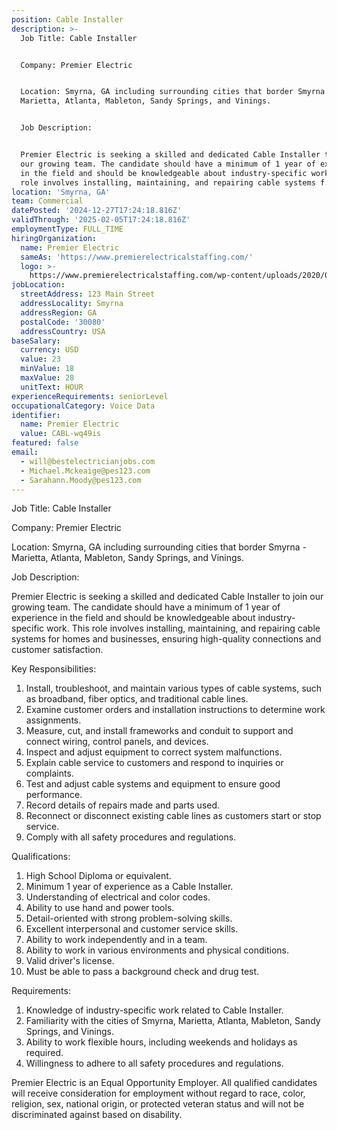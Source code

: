 ```yaml
---
position: Cable Installer
description: >-
  Job Title: Cable Installer


  Company: Premier Electric


  Location: Smyrna, GA including surrounding cities that border Smyrna -
  Marietta, Atlanta, Mableton, Sandy Springs, and Vinings.


  Job Description:


  Premier Electric is seeking a skilled and dedicated Cable Installer to join
  our growing team. The candidate should have a minimum of 1 year of experience
  in the field and should be knowledgeable about industry-specific work. This
  role involves installing, maintaining, and repairing cable systems f...
location: 'Smyrna, GA'
team: Commercial
datePosted: '2024-12-27T17:24:18.816Z'
validThrough: '2025-02-05T17:24:18.816Z'
employmentType: FULL_TIME
hiringOrganization:
  name: Premier Electric
  sameAs: 'https://www.premierelectricalstaffing.com/'
  logo: >-
    https://www.premierelectricalstaffing.com/wp-content/uploads/2020/05/Premier-Electrical-Staffing-logo.png
jobLocation:
  streetAddress: 123 Main Street
  addressLocality: Smyrna
  addressRegion: GA
  postalCode: '30080'
  addressCountry: USA
baseSalary:
  currency: USD
  value: 23
  minValue: 18
  maxValue: 28
  unitText: HOUR
experienceRequirements: seniorLevel
occupationalCategory: Voice Data
identifier:
  name: Premier Electric
  value: CABL-wq49is
featured: false
email:
  - will@bestelectricianjobs.com
  - Michael.Mckeaige@pes123.com
  - Sarahann.Moody@pes123.com
---
```




Job Title: Cable Installer

Company: Premier Electric

Location: Smyrna, GA including surrounding cities that border Smyrna - Marietta, Atlanta, Mableton, Sandy Springs, and Vinings.

Job Description:

Premier Electric is seeking a skilled and dedicated Cable Installer to join our growing team. The candidate should have a minimum of 1 year of experience in the field and should be knowledgeable about industry-specific work. This role involves installing, maintaining, and repairing cable systems for homes and businesses, ensuring high-quality connections and customer satisfaction.

Key Responsibilities:

1. Install, troubleshoot, and maintain various types of cable systems, such as broadband, fiber optics, and traditional cable lines.
2. Examine customer orders and installation instructions to determine work assignments.
3. Measure, cut, and install frameworks and conduit to support and connect wiring, control panels, and devices.
4. Inspect and adjust equipment to correct system malfunctions.
5. Explain cable service to customers and respond to inquiries or complaints.
6. Test and adjust cable systems and equipment to ensure good performance.
7. Record details of repairs made and parts used.
8. Reconnect or disconnect existing cable lines as customers start or stop service.
9. Comply with all safety procedures and regulations.

Qualifications:

1. High School Diploma or equivalent.
2. Minimum 1 year of experience as a Cable Installer.
3. Understanding of electrical and color codes.
4. Ability to use hand and power tools.
5. Detail-oriented with strong problem-solving skills.
6. Excellent interpersonal and customer service skills.
7. Ability to work independently and in a team.
8. Ability to work in various environments and physical conditions.
9. Valid driver's license.
10. Must be able to pass a background check and drug test.

Requirements:

1. Knowledge of industry-specific work related to Cable Installer.
2. Familiarity with the cities of Smyrna, Marietta, Atlanta, Mableton, Sandy Springs, and Vinings.
3. Ability to work flexible hours, including weekends and holidays as required.
4. Willingness to adhere to all safety procedures and regulations.

Premier Electric is an Equal Opportunity Employer. All qualified candidates will receive consideration for employment without regard to race, color, religion, sex, national origin, or protected veteran status and will not be discriminated against based on disability.
